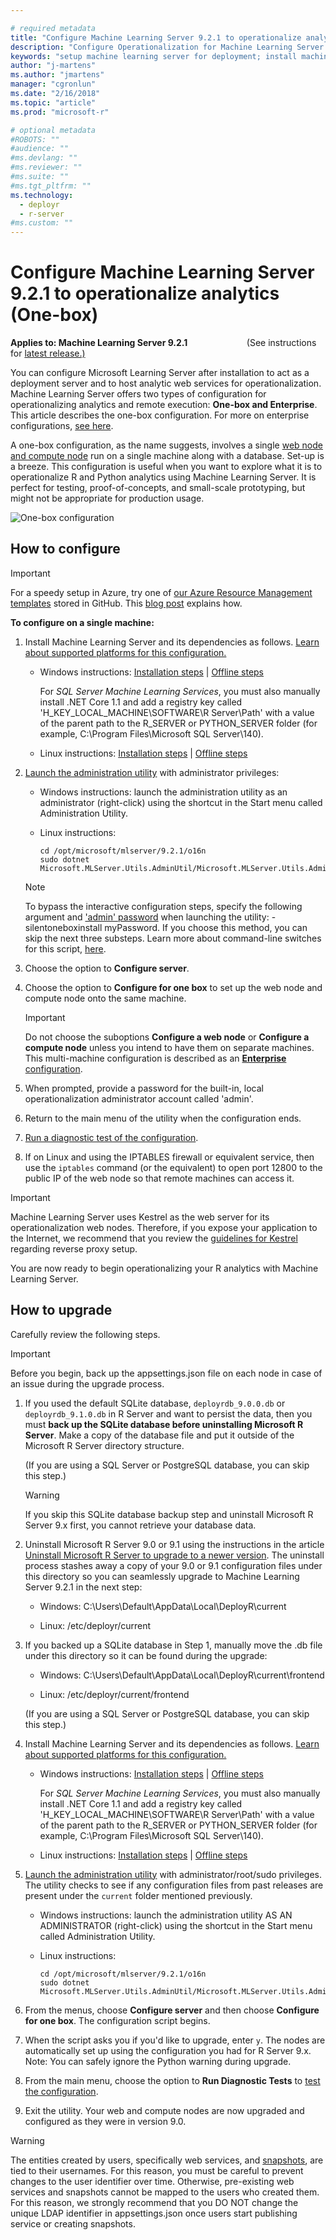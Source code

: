 ```yaml
---

# required metadata
title: "Configure Machine Learning Server 9.2.1 to operationalize analytics (one-box)"
description: "Configure Operationalization for Machine Learning Server 9.2.1"
keywords: "setup machine learning server for deployment; install machine learning server for deploying"
author: "j-martens"
ms.author: "jmartens"
manager: "cgronlun"
ms.date: "2/16/2018"
ms.topic: "article"
ms.prod: "microsoft-r"

# optional metadata
#ROBOTS: ""
#audience: ""
#ms.devlang: ""
#ms.reviewer: ""
#ms.suite: ""
#ms.tgt_pltfrm: ""
ms.technology:
  - deployr
  - r-server
#ms.custom: ""
---
```


# Configure Machine Learning Server  9.2.1 to operationalize analytics (One-box)

**Applies to: Machine Learning Server 9.2.1** &nbsp;&nbsp;&nbsp;&nbsp;&nbsp;&nbsp;&nbsp;&nbsp;&nbsp;&nbsp;&nbsp;&nbsp;&nbsp;&nbsp;&nbsp;&nbsp;&nbsp;&nbsp;&nbsp;&nbsp;&nbsp;&nbsp;&nbsp;(See instructions for [latest release.)](configure-machine-learning-server-one-box.md)

You can configure Microsoft Learning Server after installation to act as a deployment server and to host analytic web services for operationalization. Machine Learning Server offers two types of configuration for operationalizing analytics and remote execution: **One-box and Enterprise**. This article describes the one-box configuration. For more on enterprise configurations, [see here](configure-machine-learning-server-enterprise.md).

A one-box configuration, as the name suggests, involves a single [web node and compute node](../operationalize/configure-start-for-administrators.md#configure-server-for-operationalization) run on a single machine along with a database. Set-up is a breeze. This configuration is useful when you want to explore what it is to operationalize R and Python analytics using Machine Learning Server. It is perfect for testing, proof-of-concepts, and small-scale prototyping, but might not be appropriate for production usage. 

![One-box configuration](./media/configure-machine-learning-server-one-box/setup-onebox.png)


<a name="onebox"></a>

## How to configure

>[!Important]
>For a speedy setup in Azure, try one of [our Azure Resource Management templates](https://github.com/Microsoft/microsoft-r/tree/master/mlserver-arm-templates) stored in GitHub. This [blog post](https://blogs.msdn.microsoft.com/rserver/2017/05/14/configuring-r-server-to-operationalize-analytics-using-arm-templates/) explains how. 

**To configure on a single machine:**

1. Install Machine Learning Server and its dependencies as follows. [Learn about supported platforms for this configuration.](../operationalize/configure-start-for-administrators.md#supported-platforms)

   + Windows instructions: [Installation steps](../install/machine-learning-server-windows-install.md) | [Offline steps](../install/machine-learning-server-windows-offline.md)
      
     For _SQL Server Machine Learning Services_, you must also manually install .NET Core 1.1 and add a registry key called 'H_KEY_LOCAL_MACHINE\SOFTWARE\R Server\Path' with a value of the parent path to the R\_SERVER or PYTHON\_SERVER folder (for example, C:\Program Files\Microsoft SQL Server\140\).

   + Linux instructions: [Installation steps](../install/machine-learning-server-linux-install.md) | [Offline steps](../install/machine-learning-server-linux-offline.md)

1. [Launch the administration utility](../operationalize/configure-admin-cli-launch.md) with administrator privileges:
   
   + Windows instructions: launch the administration utility as an administrator (right-click) using the shortcut in the Start menu called Administration Utility.

   + Linux instructions:  
     ```
     cd /opt/microsoft/mlserver/9.2.1/o16n
     sudo dotnet Microsoft.MLServer.Utils.AdminUtil/Microsoft.MLServer.Utils.AdminUtil.dll
     ```

   >[!NOTE]
   >To bypass the interactive configuration steps, specify the following argument and ['admin' password](../deployr/../operationalize/configure-authentication.md#local) when launching the utility:
   >-silentoneboxinstall myPassword.
   >If you choose this method, you can skip the next three substeps. Learn more about command-line switches for this script, [here](../operationalize/configure-admin-cli-launch.md#switch).

1. Choose the option to **Configure server**.

1. Choose the option to **Configure for one box** to set up the web node and compute node onto the same machine.

   >[!IMPORTANT]
   > Do not choose the suboptions **Configure a web node** or **Configure a compute node** unless you intend to have them on separate machines. This multi-machine configuration is described as an [**Enterprise** configuration](configure-machine-learning-server-enterprise.md).

1. When prompted, provide a password for the built-in, local operationalization administrator account called 'admin'.

1. Return to the main menu of the utility when the configuration ends.

1. [Run a diagnostic test of the configuration](../operationalize/configure-run-diagnostics.md).

1. If on Linux and using the IPTABLES firewall or equivalent service, then use the `iptables` command (or the equivalent) to open port 12800 to the public IP of the web node so that remote machines can access it.

>[!Important]
>Machine Learning Server uses Kestrel as the web server for its operationalization web nodes. Therefore, if you expose your application to the Internet, we recommend that you review the [guidelines for Kestrel](https://docs.microsoft.com/en-us/aspnet/core/fundamentals/servers/kestrel) regarding reverse proxy setup.

You are now ready to begin operationalizing your R analytics with Machine Learning Server.



## How to upgrade 

Carefully review the following steps.

>[!IMPORTANT]
>Before you begin, back up the appsettings.json file on each node in case of an issue during the upgrade process.

1. If you used the default SQLite database, `deployrdb_9.0.0.db` or `deployrdb_9.1.0.db` in R Server and want to persist the data, then you must **back up the SQLite database before uninstalling Microsoft R Server**. Make a copy of the database file and put it outside of the Microsoft R Server directory structure. 

   (If you are using a SQL Server or PostgreSQL database, you can skip this step.)

   >[!Warning]
   >If you skip this SQLite database backup step and uninstall Microsoft R Server 9.x first, you cannot retrieve your database data.

1. Uninstall Microsoft R Server 9.0 or 9.1 using the instructions in the article [Uninstall Microsoft R Server to upgrade to a newer version](../install/r-server-install-uninstall-upgrade.md). The uninstall process stashes away a copy of your 9.0 or 9.1 configuration files under this directory so you can seamlessly upgrade to Machine Learning Server 9.2.1 in the next step:
   
   + Windows: C:\Users\Default\AppData\Local\DeployR\current

   + Linux: /etc/deployr/current

1. If you backed up a SQLite database in Step 1, manually move the .db file under this directory so it can be found during the upgrade:
   + Windows: C:\Users\Default\AppData\Local\DeployR\current\frontend

   + Linux: /etc/deployr/current/frontend

   (If you are using a SQL Server or PostgreSQL database, you can skip this step.)

1. Install Machine Learning Server and its dependencies as follows. [Learn about supported platforms for this configuration.](../operationalize/configure-start-for-administrators.md#supported-platforms)

   + Windows instructions: [Installation steps](../install/machine-learning-server-windows-install.md) | [Offline steps](../install/machine-learning-server-windows-offline.md)
      
     For _SQL Server Machine Learning Services_, you must also manually install .NET Core 1.1 and add a registry key called 'H_KEY_LOCAL_MACHINE\SOFTWARE\R Server\Path' with a value of the parent path to the R\_SERVER or PYTHON\_SERVER folder (for example, C:\Program Files\Microsoft SQL Server\140\).

   + Linux instructions: [Installation steps](../install/machine-learning-server-linux-install.md) | [Offline steps](../install/machine-learning-server-linux-offline.md)

1. [Launch the administration utility](../operationalize/configure-admin-cli-launch.md) with administrator/root/sudo privileges. The utility checks to see if any configuration files from past releases are present under the `current` folder mentioned previously.

   + Windows instructions: launch the administration utility AS AN ADMINISTRATOR (right-click) using the shortcut in the Start menu called Administration Utility.

   + Linux instructions:  
     ```
     cd /opt/microsoft/mlserver/9.2.1/o16n
     sudo dotnet Microsoft.MLServer.Utils.AdminUtil/Microsoft.MLServer.Utils.AdminUtil.dll
     ```

1. From the menus, choose **Configure server** and then choose **Configure for one box**. The configuration script begins.

1. When the script asks you if you'd like to upgrade, enter `y`. The nodes are automatically set up using the configuration you had for R Server 9.x. Note: You can safely ignore the Python warning during upgrade.

1. From the main menu, choose the option to **Run Diagnostic Tests** to [test the configuration](../operationalize/configure-run-diagnostics.md).

1. Exit the utility. Your web and compute nodes are now upgraded and configured as they were in version 9.0.

>[!WARNING]
>The entities created by users, specifically web services, and [snapshots](../r/how-to-execute-code-remotely.md#snapshot), are tied to their usernames. For this reason, you must be careful to prevent changes to the user identifier over time. Otherwise, pre-existing web services and snapshots cannot be mapped to the users who created them. For this reason, we strongly recommend that you DO NOT change the unique LDAP identifier in appsettings.json once users start publishing service or creating snapshots. 